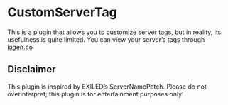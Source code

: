 # CustomServerTag
This is a plugin that allows you to customize server tags, but in reality, its usefulness is quite limited. You can view your server’s tags through [kigen.co](https://kigen.co/)
## Disclaimer
This plugin is inspired by EXILED’s ServerNamePatch. Please do not overinterpret; this plugin is for entertainment purposes only!
